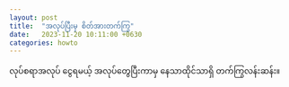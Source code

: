 ```yaml
---
layout: post
title:  "အလုပ်ပြီးမှ စိတ်အားတက်ကြွ"
date:   2023-11-20 10:11:00 +0630
categories: howto
---
```


လုပ်စရာအလုပ်
ငွေရမယ့် အလုပ်တွေပြီးကာမှ
နေသာထိုင်သာရှိ
တက်ကြွလန်းဆန်း။


